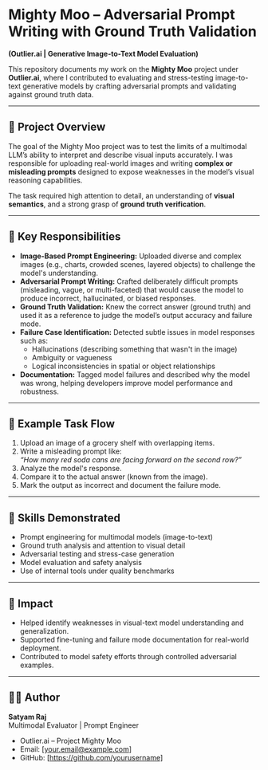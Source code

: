 
# Mighty Moo – Adversarial Prompt Writing with Ground Truth Validation  
**(Outlier.ai | Generative Image-to-Text Model Evaluation)**

This repository documents my work on the **Mighty Moo** project under **Outlier.ai**, where I contributed to evaluating and stress-testing image-to-text generative models by crafting adversarial prompts and validating against ground truth data.

---

## 🧠 Project Overview

The goal of the Mighty Moo project was to test the limits of a multimodal LLM’s ability to interpret and describe visual inputs accurately. I was responsible for uploading real-world images and writing **complex or misleading prompts** designed to expose weaknesses in the model’s visual reasoning capabilities.

The task required high attention to detail, an understanding of **visual semantics**, and a strong grasp of **ground truth verification**.

---

## 🔧 Key Responsibilities

- **Image-Based Prompt Engineering:** Uploaded diverse and complex images (e.g., charts, crowded scenes, layered objects) to challenge the model's understanding.
- **Adversarial Prompt Writing:** Crafted deliberately difficult prompts (misleading, vague, or multi-faceted) that would cause the model to produce incorrect, hallucinated, or biased responses.
- **Ground Truth Validation:** Knew the correct answer (ground truth) and used it as a reference to judge the model’s output accuracy and failure mode.
- **Failure Case Identification:** Detected subtle issues in model responses such as:
  - Hallucinations (describing something that wasn't in the image)
  - Ambiguity or vagueness
  - Logical inconsistencies in spatial or object relationships
- **Documentation:** Tagged model failures and described why the model was wrong, helping developers improve model performance and robustness.

---

## 🧪 Example Task Flow

1. Upload an image of a grocery shelf with overlapping items.
2. Write a misleading prompt like:  
   _“How many red soda cans are facing forward on the second row?”_
3. Analyze the model's response.
4. Compare it to the actual answer (known from the image).
5. Mark the output as incorrect and document the failure mode.

---

## 📌 Skills Demonstrated

- Prompt engineering for multimodal models (image-to-text)
- Ground truth analysis and attention to visual detail
- Adversarial testing and stress-case generation
- Model evaluation and safety analysis
- Use of internal tools under quality benchmarks

---

## 🚀 Impact

- Helped identify weaknesses in visual-text model understanding and generalization.
- Supported fine-tuning and failure mode documentation for real-world deployment.
- Contributed to model safety efforts through controlled adversarial examples.

---

## 👨‍💻 Author

**Satyam Raj**  
Multimodal Evaluator | Prompt Engineer  
- Outlier.ai – Project Mighty Moo  
- Email: [your.email@example.com]  
- GitHub: [https://github.com/yourusername]
